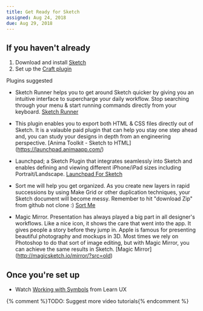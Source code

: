 ```yaml
---
title: Get Ready for Sketch
assigned: Aug 24, 2018
due: Aug 29, 2018
---
```


If you haven't already
----------------------

1. Download and install [Sketch](https://www.sketchapp.com)
2. Set up the [Craft plugin](https://www.invisionapp.com/craft)

Plugins suggested
- Sketch Runner helps you to get around Sketch quicker by giving you an intuitive interface to supercharge your daily workflow. Stop searching through your menu & start running commands directly from your keyboard. [Sketch Runner](https://sketchrunner.com/)

- This plugin enables you to export both HTML & CSS files directly out of Sketch. It is a valauble paid plugin that can help you stay one step ahead and, you can study your designs in depth from an engineering perspective. [Anima Toolkit - Sketch to HTML] (https://launchpad.animaapp.com/)

- Launchpad; a Sketch Plugin that integrates seamlessly into Sketch and enables defining and viewing different iPhone/iPad sizes including Portrait/Landscape. [Launchpad For Sketch](https://animaapp.github.io/)

- Sort me will help you get organized. As you create new layers in rapid successions by using Make Grid or other duplication techniques, your Sketch document will become messy.
Remember to hit "download Zip" from github not clone :) 
[Sort Me](https://github.com/romashamin/sort-me-sketch)

- Magic Mirror. Presentation has always played a big part in all designer's workflows. Like a nice icon, it shows the care that went into the app. It gives people a story before they jump in. Apple is famous for presenting beautiful photography and mockups in 3D. Most times we rely on Photoshop to do that sort of image editing, but with Magic Mirror, you can achieve the same results in Sketch. [Magic Mirror] (http://magicsketch.io/mirror/?src=old) 


Once you're set up
------------------

- Watch [Working with Symbols](https://learnux.io/course/sketch/working-with-symbols) from Learn UX

{% comment %}TODO: Suggest more video tutorials{% endcomment %}
